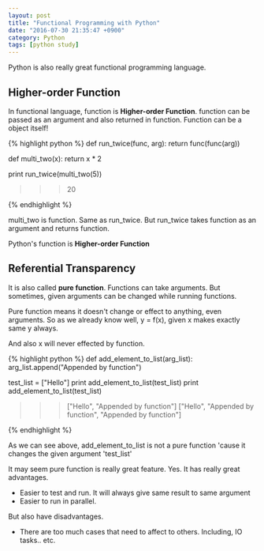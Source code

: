 ```yaml
---
layout: post
title: "Functional Programming with Python"
date: "2016-07-30 21:35:47 +0900"
category: Python
tags: [python study]
---
```


Python is also really great functional programming language.

<h2> Higher-order Function </h2>

In functional language, function is <b>Higher-order Function</b>. function can be passed as an argument and also returned in function. Function can be a object itself!

{% highlight python %}
def run_twice(func, arg):
    return func(func(arg))

def multi_two(x):
	return x * 2

print run_twice(multi_two(5))
>>>20

{% endhighlight %}

multi_two is function. Same as run_twice. But run_twice takes function as an argument and returns function.

Python's function is <b>Higher-order Function</b>



<h2> Referential Transparency </h2>

It is also called <b>pure function</b>. Functions can take arguments. But sometimes, given arguments can be changed while running functions.

Pure function means it doesn't change or effect to anything, even arguments. So as we already know well, y = f(x), given x makes exactly same y always.

And also x will never effected by function.

{% highlight python %}
def add_element_to_list(arg_list):
    arg_list.append("Appended by function")

test_list = ["Hello"]
print add_element_to_list(test_list)
print add_element_to_list(test_list)

>>>["Hello", "Appended by function"]
>>>["Hello", "Appended by function", "Appended by function"]

{% endhighlight %}

As we can see above, add_element_to_list is not a pure function 'cause it changes the given argument 'test_list'


It may seem pure function is really great feature. Yes. It has really great advantages.

* Easier to test and run. It will always give same result to same argument
* Easier to run in parallel.

But also have disadvantages.

* There are too much cases that need to affect to others. Including, IO tasks.. etc.
